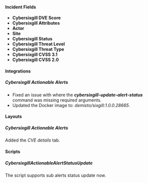 
#### Incident Fields
- **Cybersixgill DVE Score**
- **Cybersixgill Attributes**
- **Actor**
- **Site**
- **Cybersixgill Status**
- **Cybersixgill Threat Level**
- **Cybersixgill Threat Type**
- **Cybersixgill CVSS 3.1**
- **Cybersixgill CVSS 2.0**

#### Integrations
##### Cybersixgill Actionable Alerts
- Fixed an issue with where the ***cybersixgill-update-alert-status*** command was missing required arguments.
- Updated the Docker image to: *demisto/sixgill:1.0.0.28665*.

#### Layouts
##### Cybersixgill Actionable Alerts
Added the *CVE details* tab.

#### Scripts
##### CybersixgillActionableAlertStatusUpdate
The script supports sub alerts status update now.
